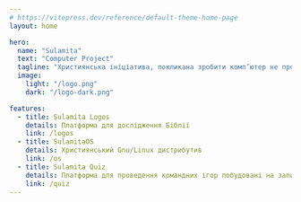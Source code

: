 ```yaml
---
# https://vitepress.dev/reference/default-theme-home-page
layout: home

hero:
  name: "Sulamita"
  text: "Computer Project"
  tagline: "Християнська ініціатива, покликана зробити комп’ютер не прокляттям, а благословенням для віруючих."
  image: 
    light: "/logo.png"
    dark: "/logo-dark.png"

features:
  - title: Sulamita Logos
    details: Платформа для дослідження Біблії
    link: /logos
  - title: SulamitaOS
    details: Християнський Gnu/Linux дистрибутив
    link: /os
  - title: Sulamita Quiz
    details: Платформа для проведення командних ігор побудовані на запитаннях
    link: /quiz
---
```


